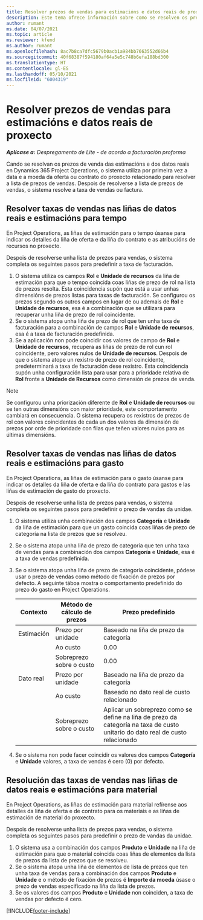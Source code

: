 ```yaml
---
title: Resolver prezos de vendas para estimacións e datos reais de proxecto
description: Este tema ofrece información sobre como se resolven os prezos de venda das estimacións e dos datos reais do proxecto.
author: rumant
ms.date: 04/07/2021
ms.topic: article
ms.reviewer: kfend
ms.author: rumant
ms.openlocfilehash: 8ac7b8ca7dfc5679b0acb1a984bb7663552d66b4
ms.sourcegitcommit: 40f68387f594180af64a5e5c748b6efa188bd300
ms.translationtype: HT
ms.contentlocale: gl-ES
ms.lasthandoff: 05/10/2021
ms.locfileid: "6004319"
---
```

# <a name="resolve-sales-prices-for-project-estimates-and-actuals"></a>Resolver prezos de vendas para estimacións e datos reais de proxecto

_**Aplícase a:** Despregamento de Lite - de acordo a facturación proforma_

Cando se resolvan os prezos de venda das estimacións e dos datos reais en Dynamics 365 Project Operations, o sistema utiliza por primeira vez a data e a moeda da oferta ou contrato do proxecto relacionado para resolver a lista de prezos de vendas. Despois de resolverse a lista de prezos de vendas, o sistema resolve a taxa de vendas ou factura.

## <a name="resolve-sales-rates-on-actual-and-estimate-lines-for-time"></a>Resolver taxas de vendas nas liñas de datos reais e estimacións para tempo

En Project Operations, as liñas de estimación para o tempo úsanse para indicar os detalles da liña de oferta e da liña do contrato e as atribucións de recursos no proxecto.

Despois de resolverse unha lista de prezos para vendas, o sistema completa os seguintes pasos para predefinir a taxa de facturación.

1. O sistema utiliza os campos **Rol** e **Unidade de recursos** da liña de estimación para que o tempo coincida coas liñas de prezo de rol na lista de prezos resolta. Esta coincidencia supón que está a usar unhas dimensións de prezos listas para taxas de facturación. Se configurou os prezos segundo os outros campos en lugar de ou ademais de **Rol** e **Unidade de recursos**, esa é a combinación que se utilizará para recuperar unha liña de prezo de rol coincidente.
2. Se o sistema atopa unha liña de prezo de rol que ten unha taxa de facturación para a combinación de campos **Rol** e **Unidade de recursos**, esa é a taxa de facturación predefinida.
3. Se a aplicación non pode coincidir cos valores de campo de **Rol** e **Unidade de recursos**, recupera as liñas de prezo de rol cun rol coincidente, pero valores nulos de **Unidade de recursos**. Despois de que o sistema atope un rexistro de prezo de rol coincidente, predeterminará a taxa de facturación dese rexistro. Esta coincidencia supón unha configuración lista para usar para a prioridade relativa de **Rol** fronte a **Unidade de Recursos** como dimensión de prezos de venda.

> [!NOTE]
> Se configurou unha priorización diferente de **Rol** e **Unidade de recursos** ou se ten outras dimensións con maior prioridade, este comportamento cambiará en consecuencia. O sistema recupera os rexistros de prezos de rol con valores coincidentes de cada un dos valores da dimensión de prezos por orde de prioridade con filas que teñen valores nulos para as últimas dimensións.

## <a name="resolve-sales-rates-on-actual-and-estimate-lines-for-expense"></a>Resolver taxas de vendas nas liñas de datos reais e estimacións para gasto

En Project Operations, as liñas de estimación para o gasto úsanse para indicar os detalles da liña de oferta e da liña do contrato para gastos e las liñas de estimación de gasto do proxecto.

Despois de resolverse unha lista de prezos para vendas, o sistema completa os seguintes pasos para predefinir o prezo de vandas da unidae.

1. O sistema utiliza unha combinación dos campos **Categoría** e **Unidade** da liña de estimación para que un gasto coincida coas liñas de prezo de categoría na lista de prezos que se resolveu.
2. Se o sistema atopa unha liña de prezo de categoría que ten unha taxa de vendas para a combinación dos campos **Categoría** e **Unidade**, esa é a taxa de vendas predefinida.
3. Se o sistema atopa unha liña de prezo de categoría coincidente, pódese usar o prezo de vendas como método de fixación de prezos por defecto. A seguinte táboa mostra o comportamento predefinido do prezo do gasto en Project Operations.

    | Contexto | Método de cálculo de prezos | Prezo predefinido |
    | --- | --- | --- |
    | Estimación | Prezo por unidade | Baseado na liña de prezo da categoría |
    | &nbsp; | Ao custo | 0.00 |
    | &nbsp; | Sobreprezo sobre o custo | 0.00 |
    | Dato real | Prezo por unidade | Baseado na liña de prezo da categoría |
    | &nbsp; | Ao custo | Baseado no dato real de custo relacionado |
    | &nbsp; | Sobreprezo sobre o custo | Aplicar un sobreprezo como se define na liña de prezo da categoría na taxa de custo unitario do dato real de custo relacionado |

4. Se o sistema non pode facer coincidir os valores dos campos **Categoría** e **Unidade** valores, a taxa de vendas é cero (0) por defecto.

## <a name="resolving-sales-rates-on-actual-and-estimate-lines-for-material"></a>Resolución das taxas de vendas nas liñas de datos reais e estimacións para material

En Project Operations, as liñas de estimación para material refírense aos detalles da liña de oferta e de contrato para os materiais e as liñas de estimación de material do proxecto.

Despois de resolverse unha lista de prezos para vendas, o sistema completa os seguintes pasos para predefinir o prezo de vandas da unidae.

1. O sistema usa a combinación dos campos **Produto** e **Unidade** na liña de estimación para que o material coincida coas liñas de elementos da lista de prezos da lista de prezos que se resolveu.
2. Se o sistema atopa unha liña de elementos de lista de prezos que ten unha taxa de vendas para a combinación dos campos **Produto** e **Unidade** e o método de fixación de prezos é **Importe da moeda** úsase o prezo de vendas especificado na liña da lista de prezos.
3. Se os valores dos campos **Produto** e **Unidade** non coinciden, a taxa de vendas por defecto é cero.

[!INCLUDE[footer-include](../../includes/footer-banner.md)]
